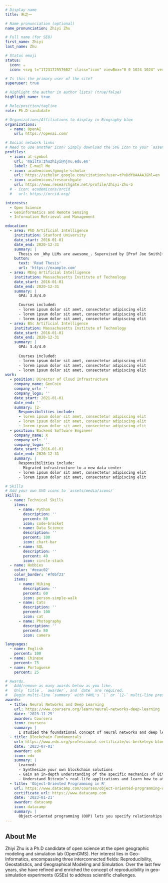 ```yaml
---
# Display name
title: 朱之一

# Name pronunciation (optional)
name_pronunciation: Zhiyi Zhu

# Full name (for SEO)
first_name: Zhiyi
last_name: Zhu

# Status emoji
status:
  icon: ☕️
  icon: <svg t="1723172557602" class="icon" viewBox="0 0 1024 1024" version="1.1" xmlns="http://www.w3.org/2000/svg" p-id="1647" width="200" height="200"><path d="M512.733284 147.039407c147.377077 0 266.754498 113.901768 266.754497 254.523442v24.843738c0 140.622673-119.376421 254.528437-266.754497 254.528437S245.979785 567.02926 245.979785 426.406587v-24.843738c0-140.621674 119.376421-254.523442 266.753499-254.523442z m0 0" fill="#FBE6CE" p-id="1648"></path><path d="M827.634763 308.286939c0-140.157128-135.097069-291.558275-263.807376-307.964254h-99.72661c-147.383071 0-261.354771 147.185264-261.354771 287.336398 0 0 2.946123 32.345413-0.489522 19.686775 18.665772 72.658045 5.399727 50.623563 59.930474 32.812956 43.723301-14.060269 114.957737 29.533159 177.839329 24.375196 43.231781-3.279797 117.901861-33.2805 156.22144-51.093105 32.424336 21.095399 92.356808 57.655696 123.800101 56.718611 71.234435-2.814252 107.586935-61.872578 107.586935-61.872577z m0 0" fill="#2A4259" p-id="1649"></path><path d="M244.009709 474.220894c-37.333541 0-67.300277-25.312281-67.300277-56.251068 0-30.933791 29.966736-56.715614 67.300277-56.715613m539.900753 0.468542c35.862978 0 64.847672 25.312281 64.847673 56.715614 0 31.407329-55.020269 56.251067-64.847673 56.251067" fill="#FBE6CE" p-id="1650"></path><path d="M407.601951 387.035036c17.685729 0 32.425335 14.05927 32.425335 30.933791s-14.738607 30.938786-32.425335 30.938787c-17.680734 0-32.421339-13.594724-32.421338-30.938787 0-16.874521 14.24409-30.933791 32.421338-30.933791z m0 0M622.334252 389.59054c17.685729 0 32.426334 14.058271 32.426333 30.933792s-14.740605 30.938786-32.426333 30.938786c-17.679735 0-32.42034-13.594724-32.42034-30.938786 0-16.87552 14.245089-30.933791 32.42034-30.933792z m0 0" fill="#002428" p-id="1651"></path><path d="M69.250373 986.838291H374.35442C499.461245 1006.627965 474.471649 1024 513.157869 1024c38.630275 0 12.68761-15.32903 138.802451-37.161709h305.109042c50.72846 1.395637 50.72846 1.395637 50.72846-28.860816V525.067239c0-28.861815 0-28.861815-32.536226-28.861815H589.104702l-75.946833 43.203809-75.944835-43.203809H54.469807c-35.804035 0-35.804035 0-35.804035 26.758869v437.115129c0 26.110501 0 26.110501 50.584601 26.758869z" fill="#60B4E1" p-id="1652"></path><path d="M526.424913 977.721194V587.637136c0-6.613541-2.702361-11.977303-6.038103-11.977304H506.075785c-3.332745 0-6.036105 5.363762-6.036105 11.977304v390.084058" fill="#2D7BC0" p-id="1653"></path><path d="M883.297405 601.341752c0 6.772386-5.75538 12.262025-12.852449 12.262026H647.678501c-7.097069 0-12.850451-5.489639-12.85045-12.262026v-6.374774c0-6.772386 5.75438-12.263024 12.85045-12.263025h222.766455c7.097069 0 12.852449 5.490638 12.852449 12.263025v6.374774zM774.057085 692.277947c0 6.772386-5.75538 12.263024-12.853448 12.263025H647.678501c-7.097069 0-12.850451-5.490638-12.85045-12.263025v-9.428792c0-6.771387 5.75438-12.262025 12.85045-12.262025h113.525136c7.098068 0 12.853448 5.490638 12.853448 12.262025v9.428792zM883.297405 805.476402c0 6.771387-5.75538 12.262025-12.852449 12.262025H647.678501c-7.097069 0-12.850451-5.490638-12.85045-12.262025v-8.176016c0-6.771387 5.75438-12.262025 12.85045-12.262025h222.766455c7.097069 0 12.852449 5.490638 12.852449 12.262025v8.176016z" fill="#F7F8FA" p-id="1654"></path></svg>

# Is this the primary user of the site?
superuser: true

# Highlight the author in author lists? (true/false)
highlight_name: true

# Role/position/tagline
role: Ph.D candidate

# Organizations/Affiliations to display in Biography blox
organizations:
  - name: OpenAI
    url: https://openai.com/

# Social network links
# Need to use another icon? Simply download the SVG icon to your `assets/media/icons/` folder.
profiles:
  - icon: at-symbol
    url: 'mailto:zhuzhiyi@njnu.edu.en'
    label: E-mail Me
  - icon: academicons/google-scholar
    url: https://scholar.google.com/citations?user=tPxDdY8AAAAJ&hl=en
  - icon: academicons/researchgate
    url: https://www.researchgate.net/profile/Zhiyi-Zhu-5
  # - icon: academicons/orcid
  #   url: https://orcid.org/

interests:
  - Open Science
  - Geoinformatics and Remote Sensing
  - Information Retrieval and Management

education:
  - area: PhD Artificial Intelligence
    institution: Stanford University
    date_start: 2016-01-01
    date_end: 2020-12-31
    summary: |
      Thesis on _Why LLMs are awesome_. Supervised by [Prof Joe Smith](https://example.com). Presented papers at 5 IEEE conferences with the contributions being published in 2 Springer journals.
    button:
      text: 'Read Thesis'
      url: 'https://example.com'
  - area: MEng Artificial Intelligence
    institution: Massachusetts Institute of Technology
    date_start: 2016-01-01
    date_end: 2020-12-31
    summary: |
      GPA: 3.8/4.0

      Courses included:
      - lorem ipsum dolor sit amet, consectetur adipiscing elit
      - lorem ipsum dolor sit amet, consectetur adipiscing elit
      - lorem ipsum dolor sit amet, consectetur adipiscing elit
  - area: BSc Artificial Intelligence
    institution: Massachusetts Institute of Technology
    date_start: 2016-01-01
    date_end: 2020-12-31
    summary: |
      GPA: 3.4/4.0
      
      Courses included:
      - lorem ipsum dolor sit amet, consectetur adipiscing elit
      - lorem ipsum dolor sit amet, consectetur adipiscing elit
      - lorem ipsum dolor sit amet, consectetur adipiscing elit
work:
  - position: Director of Cloud Infrastructure
    company_name: GenCoin
    company_url: ''
    company_logo: ''
    date_start: 2021-01-01
    date_end: ''
    summary: |2-
      Responsibilities include:
      - lorem ipsum dolor sit amet, consectetur adipiscing elit
      - lorem ipsum dolor sit amet, consectetur adipiscing elit
      - lorem ipsum dolor sit amet, consectetur adipiscing elit
  - position: Backend Software Engineer
    company_name: X
    company_url: ''
    company_logo: ''
    date_start: 2016-01-01
    date_end: 2020-12-31
    summary: |
      Responsibilities include:
      - Migrated infrastructure to a new data center
      - lorem ipsum dolor sit amet, consectetur adipiscing elit
      - lorem ipsum dolor sit amet, consectetur adipiscing elit

# Skills
# Add your own SVG icons to `assets/media/icons/`
skills:
  - name: Technical Skills
    items:
      - name: Python
        description: ''
        percent: 80
        icon: code-bracket
      - name: Data Science
        description: ''
        percent: 100
        icon: chart-bar
      - name: SQL
        description: ''
        percent: 40
        icon: circle-stack
  - name: Hobbies
    color: '#eeac02'
    color_border: '#f0bf23'
    items:
      - name: Hiking
        description: ''
        percent: 60
        icon: person-simple-walk
      - name: Cats
        description: ''
        percent: 100
        icon: cat
      - name: Photography
        description: ''
        percent: 80
        icon: camera

languages:
  - name: English
    percent: 100
  - name: Chinese
    percent: 75
  - name: Portuguese
    percent: 25

# Awards.
#   Add/remove as many awards below as you like.
#   Only `title`, `awarder`, and `date` are required.
#   Begin multi-line `summary` with YAML's `|` or `|2-` multi-line prefix and indent 2 spaces below.
awards:
  - title: Neural Networks and Deep Learning
    url: https://www.coursera.org/learn/neural-networks-deep-learning
    date: '2023-11-25'
    awarder: Coursera
    icon: coursera
    summary: |
      I studied the foundational concept of neural networks and deep learning. By the end, I was familiar with the significant technological trends driving the rise of deep learning; build, train, and apply fully connected deep neural networks; implement efficient (vectorized) neural networks; identify key parameters in a neural network’s architecture; and apply deep learning to your own applications.
  - title: Blockchain Fundamentals
    url: https://www.edx.org/professional-certificate/uc-berkeleyx-blockchain-fundamentals
    date: '2023-07-01'
    awarder: edX
    icon: edx
    summary: |
      Learned:
      - Synthesize your own blockchain solutions
      - Gain an in-depth understanding of the specific mechanics of Bitcoin
      - Understand Bitcoin’s real-life applications and learn how to attack and destroy Bitcoin, Ethereum, smart contracts and Dapps, and alternatives to Bitcoin’s Proof-of-Work consensus algorithm
  - title: 'Object-Oriented Programming in R'
    url: https://www.datacamp.com/courses/object-oriented-programming-with-s3-and-r6-in-r
    certificate_url: https://www.datacamp.com
    date: '2023-01-21'
    awarder: datacamp
    icon: datacamp
    summary: |
      Object-oriented programming (OOP) lets you specify relationships between functions and the objects that they can act on, helping you manage complexity in your code. This is an intermediate level course, providing an introduction to OOP, using the S3 and R6 systems. S3 is a great day-to-day R programming tool that simplifies some of the functions that you write. R6 is especially useful for industry-specific analyses, working with web APIs, and building GUIs.
---
```


## About Me

Zhiyi Zhu is a Ph.D candidate of open science at the open geographic modeling and simulation lab (OpenGMS). Her interest lies in Geo-Informatics, encompassing three interconnected fields: Reproducibility, Geostatistics, and Geographical Modeling and Simulation. Over the last few years, she have refined and enriched the concept of reproducibility in geo-simulation experiments (GSEs) to address scientific challenges.
